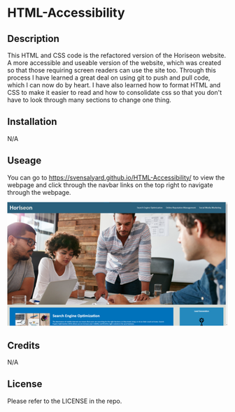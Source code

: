 # HTML-Accessibility

## Description

This HTML and CSS code is the refactored version of the Horiseon website. A more accessible and useable version of the website, which was created so that those requiring screen readers can use the site too. Through this process I have learned a great deal on using git to push and pull code, which I can now do by heart. I have also learned how to format HTML and CSS to make it easier to read and how to consolidate css so that you don't have to look through many sections to change one thing.

## Installation

N/A

## Useage

You can go to https://svensalyard.github.io/HTML-Accessibility/ to view the webpage and click through the navbar links on the top right to navigate through the webpage.

![IMG of Webpage](assets/images/Screenshot.png)

## Credits

N/A

## License

Please refer to the LICENSE in the repo.